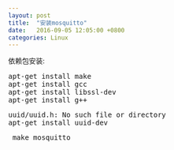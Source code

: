 ```yaml
---
layout: post
title:  "安装mosquitto"
date:   2016-09-05 12:05:00 +0800
categories: Linux
---
```


依赖包安装:
<pre>
apt-get install make
apt-get install gcc
apt-get install libssl-dev
apt-get install g++
</pre>

<pre>
uuid/uuid.h: No such file or directory
apt-get install uuid-dev
</pre>

<pre>
 make mosquitto
 </pre>
